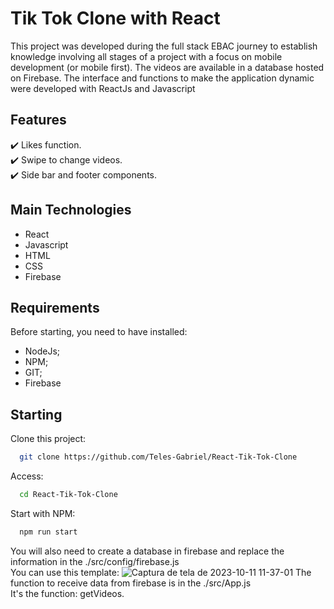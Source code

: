 # Tik Tok Clone with React
This project was developed during the full stack EBAC journey to establish knowledge involving all stages of a project with a focus on mobile development (or mobile first).
The videos are available in a database hosted on Firebase. The interface and functions to make the application dynamic were developed with ReactJs and Javascript

## Features
✔️ Likes function.\
✔️ Swipe to change videos.\
✔️ Side bar and footer components.

## Main Technologies
* React
* Javascript
* HTML
* CSS
* Firebase

## Requirements
Before starting, you need to have installed:
* NodeJs;
* NPM;
* GIT;
* Firebase
## Starting
Clone this project:
```bash
  git clone https://github.com/Teles-Gabriel/React-Tik-Tok-Clone
```
Access:
```bash
  cd React-Tik-Tok-Clone
```
Start with NPM:
```bash
  npm run start
```
You will also need to create a database in firebase and replace the information in the ./src/config/firebase.js\
You can use this template:
![Captura de tela de 2023-10-11 11-37-01](https://github.com/Teles-Gabriel/React-Tik-Tok-Clone/assets/115121224/68299638-8b38-4482-bfe8-cf64bfa5cbcd)
The function to receive data from firebase is in the ./src/App.js\
It's the function: getVideos.
